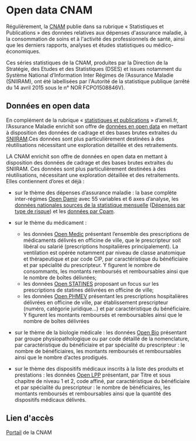 # Open data CNAM
<!-- SPDX-License-Identifier: MPL-2.0 -->

Régulièrement, la [CNAM](../glossaire/Cnam.md) publie dans sa rubrique « Statistiques et Publications » des données relatives aux dépenses d'assurance maladie, à la consommation de soins et à l'activité des professionnels de santé, ainsi que les derniers rapports, analyses et études statistiques ou médico-économiques.

Ces séries statistiques de la CNAM, produites par la Direction de la Stratégie, des Etudes et des Statistiques (DSES) et issues notamment du Système National d’Information Inter Régimes de l’Assurance Maladie (SNIIRAM), ont été labellisées par l'Autorité de la statistique publique (arrêté du 14 avril 2015 sous le n° NOR FCPO1508846V).

## Données en open data

En complément de la rubrique « [statistiques et publications](https://www.ameli.fr/l-assurance-maladie/statistiques-et-publications/index.php) » d’ameli.fr, l’Assurance Maladie enrichit son offre de [données en open data](http://open-data-assurance-maladie.ameli.fr/index.php) en mettant à disposition des données de cadrage et des bases brutes extraites du [SNIIRAM](https://www.ameli.fr/l-assurance-maladie/statistiques-et-publications/sniiram/finalites-du-sniiram.php).Ces données sont plus particulièrement destinées à des réutilisations nécessitant une exploration détaillée et des retraitements.


LA CNAM enrichit son offre de données en open data en mettant à disposition des données de cadrage et des bases brutes extraites du SNIIRAM. Ces données sont plus particulièrement destinées à des réutilisations, nécessitant une exploration détaillée et des retraitements. Elles contiennent d’ores et déjà :

- sur le thème des dépenses d’assurance maladie : la base complète inter-régimes [Open Damir](http://open-data-assurance-maladie.ameli.fr/depenses/index.php#Open_DAMIR) avec 55 variables et 6 axes d’analyse, les [données nationales sources de la statistique mensuelle](http://open-data-assurance-maladie.ameli.fr/depenses/index.php#tables_N) ([Dépenses par type de risque](https://www.ameli.fr/l-assurance-maladie/statistiques-et-publications/donnees-statistiques/depenses-d-assurance-maladie/depenses-par-type-de-risque/depenses-mensuelles-2017.php)) et les [données par Cpam](http://open-data-assurance-maladie.ameli.fr/depenses/index.php#tables_R).

- sur le thème du médicament :
    - les données [Open Medic](http://open-data-assurance-maladie.ameli.fr/medicaments/index.php#Open_Medic) présentant l’ensemble des prescriptions de médicaments délivrés en officine de ville, que le prescripteur soit libéral ou salarié (prescriptions hospitalières principalement). La ventilation est opérée notamment par niveau de classe anatomique et thérapeutique et par code CIP, par caractéristique du bénéficiaire et par spécialité du prescripteur. Y figurent le nombre de consommants, les montants remboursés et remboursables ainsi que le nombre de boîtes délivrées;
    - les données [Open STATINES](http://open-data-assurance-maladie.ameli.fr/medicaments/index.php#Open_STATINES) proposant un focus sur les prescriptions de statines délivrées en officine de ville;
    - les données [Open PHMEV](http://open-data-assurance-maladie.ameli.fr/medicaments/index.php#Open_PHMEV) présentant les prescriptions hospitalières délivrées en officine de ville, par établissement prescripteur (numéro, catégorie juridique…) et par caractéristique du bénéficiaire. Y figurent les montants remboursés et remboursables ainsi que le nombre de boîtes délivrées

- sur le thème de la biologie médicale : les données [Open Bio](http://open-data-assurance-maladie.ameli.fr/biologie/index.php) présentant par groupe physiopathologique ou par code détaillé de la nomenclature, par caractéristique du bénéficiaire et par spécialité du prescripteur : le nombre de bénéficiaires, les montants remboursés et remboursables ainsi que le nombre d’actes prodigués.

- sur le thème des dispositifs médicaux inscrits à la liste des produits et prestations : les données [Open LPP](http://open-data-assurance-maladie.ameli.fr/LPP/index.php) présentant, par Titre et sous chapitre de niveau 1 et 2, code affiné, par caractéristique du bénéficiaire et par spécialité du prescripteur : le nombre de bénéficiaires, les montants remboursés et remboursables ainsi que la quantité des dispositifs médicaux délivrés.

## Lien d'accès
[Portail](http://open-data-assurance-maladie.ameli.fr/index.php) de la CNAM
